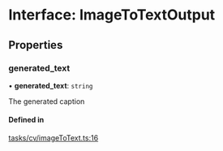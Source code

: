 # Interface: ImageToTextOutput

## Properties

### generated\_text

• **generated\_text**: `string`

The generated caption

#### Defined in

[tasks/cv/imageToText.ts:16](https://github.com/huggingface/huggingface.js/blob/main/packages/inference/src/tasks/cv/imageToText.ts#L16)
